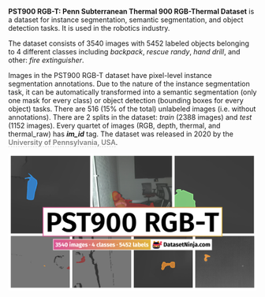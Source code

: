 **PST900 RGB-T: Penn Subterranean Thermal 900 RGB-Thermal Dataset** is a dataset for instance segmentation, semantic segmentation, and object detection tasks. It is used in the robotics industry. 

The dataset consists of 3540 images with 5452 labeled objects belonging to 4 different classes including *backpack*, *rescue randy*, *hand drill*, and other: *fire extinguisher*.

Images in the PST900 RGB-T dataset have pixel-level instance segmentation annotations. Due to the nature of the instance segmentation task, it can be automatically transformed into a semantic segmentation (only one mask for every class) or object detection (bounding boxes for every object) tasks. There are 516 (15% of the total) unlabeled images (i.e. without annotations). There are 2 splits in the dataset: *train* (2388 images) and *test* (1152 images). Every quartet of images (RGB, depth, thermal, and thermal_raw) has ***im_id*** tag. The dataset was released in 2020 by the <span style="font-weight: 600; color: grey; border-bottom: 1px dashed #d3d3d3;">University of Pennsylvania, USA</span>.

<img src="https://github.com/dataset-ninja/pst900-rgbt/raw/main/visualizations/poster.png">
